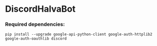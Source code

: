 # DiscordHalvaBot

### Required dependencies:
``` shell
pip install --upgrade google-api-python-client google-auth-httplib2 google-auth-oauthlib discord
```
